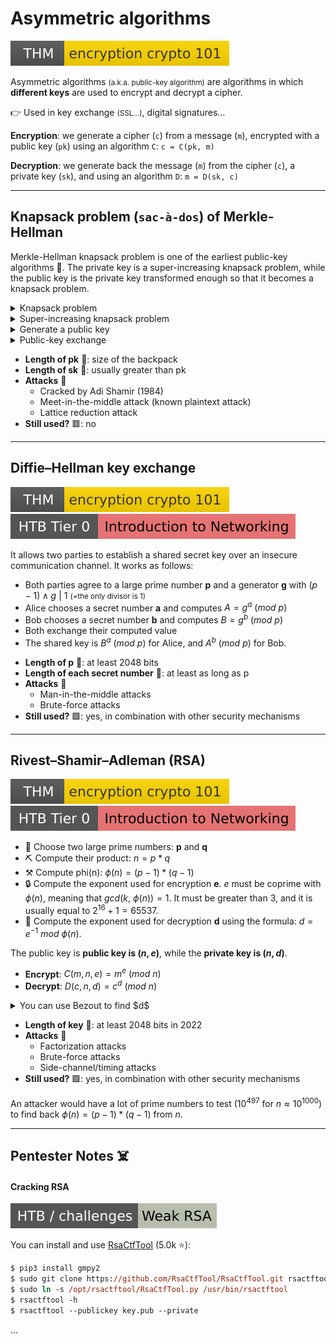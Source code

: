 # Asymmetric algorithms

[![encryptioncrypto101](../../../_badges/thm/encryptioncrypto101.svg)](https://tryhackme.com/room/encryptioncrypto101)

<div class="row row-cols-lg-2"><div>

Asymmetric algorithms <small>(a.k.a. public-key algorithm)</small> are algorithms in which **different keys** are used to encrypt and decrypt a cipher.

👉 Used in key exchange <small>(SSL...)</small>, digital signatures...
</div><div>

**Encryption**: we generate a cipher (`c`) from a message (`m`), encrypted with a public key (`pk`) using an algorithm `C`: `c = C(pk, m)`

**Decryption**: we generate back the message (`m`) from the cipher (`c`), a private key (`sk`), and using an algorithm `D`: `m = D(sk, c)`
</div></div>

<hr class="sep-both">

## Knapsack problem (`sac-à-dos`) of Merkle-Hellman

<div class="row row-cols-lg-2"><div>

Merkle-Hellman knapsack problem is one of the earliest public-key algorithms 🐣. The private key is a super-increasing knapsack problem, while the public key is the private key transformed enough so that it becomes a knapsack problem.

<details class="details-n">
<summary>Knapsack problem</summary>

The most well-known bag/knapsack problem is the **0-1 knapsack problem**. You got a "bag/Knapsack" of numbers <small>(ex: 23, 5, 11, 2, 55)</small>. Your message is made of `0`, and `1`, and using this method `1` means you picked something from the bag, `0` means you didn't. Then, make the sum of the numbers you picked in the bag to create the **cipher**. Note that you **will have to split the message into groups** having the size of the knapsack.

* **Knapsack**: $2, 5, 11, 23, 55$ (up to you, size=6)
* **Message**: $1100111001 = 11001\ 10001$ (group of 6)
* **Cipher**
    * $2 + 5 + 0 + 0 + 55 = 62$ (first group)
    * $2 + 0 + 0 + 0 + 55 = 57$ (second group)
* **Cipher text**: $62, 57$
</details>

<details class="details-n"> 
<summary>Super-increasing knapsack problem</summary>

An easy knapsack problem is the **super-increasing knapsack problem**, in which every next entry of the bag is greater than the sum of the previous terms. It makes it easy to decipher the message without the key, as if the cipher is greater than or equal to the current greatest value of the knapsack, then it is inside the knapsack of the message.

* **Knapsack**: $2, 5, 11, 23, 55$
* **Cipher**: 62
* Decipher
    * $62 \ge 55$ ? yes, then 55 is in.
    * $7 \ge 23$ ? no, then 23 is not in
    * $7 \ge 11$ ? no, then 11 is not in.
    * $7 \ge 5$ ? yes, then 5 is in.
    * $2 \ge 2$ ? yes, then 2 is in.
* **Result**: 11001
</details>

<details class="details-n">
<summary>Generate a public key</summary>

We will pick a value $N$ greater than the sum of the values in the Knapsack, and a number $W$, so that $N \wedge W|1$ (=no common divisor aside 1).

* We are picking $N=113$, $W=27$
* We calculated $W^{-1} = 67\ (\text{mod}\ 113)$
* **Knapsack** (public key)
    * We are multiplying the private key by $W$, modulus $N$
    * Ex: $27 * 2 = 54\ (\text{mod}\ 113)$
    * $((2, 5, 11, 23, 55) * W)\ mod\ N = 54, 22, 71, 56, 16$
    * Public key: $(54, 22, 71, 56, 16)$
</details>

<details class="details-n">
<summary>Public-key exchange</summary>

* **A** is generating a private-key using the super-increasing knapsack ($(2, 5, 11, 23, 55)$)
* **A** is generating a public key $(54, 22, 71, 56, 16)$, using a $N=113$, and $W=27$ that **B** knows
* **A** encrypt a message using the public key, and send the cipher text to **B**
    * $54 + 22 + 0 + 0 + 16 = 92$ (first group)
    * $54 + 0 + 0 + 0 + 16 = 70$ (second group)
    * **Cipher text**: $92, 70$
* **B** generate the private-key using the public key, and both $W$, and $N$
    * We are multiplying the public key by $W^{-1}$, modulus $N$
    * We get the private key: $2, 5, 11, 23, 55$
* **B** decrypt the message
    * We multiply the message by $W^{-1}$, modulus $N$
    * We get $62$, and $57$
    * We solve them using the super-increasing knapsack problem
    * The message was: $1100110001$
</details>
</div><div class="align-self-center">

* **Length of pk** 🌻: size of the backpack
* **Length of sk** 🦄: usually greater than pk
* **Attacks** 🧨
  * Cracked by Adi Shamir (1984)
  * Meet-in-the-middle attack (known plaintext attack)
  * Lattice reduction attack
* **Still used?** 🟥: no
</div></div>

<hr class="sep-both">

## Diffie–Hellman key exchange

[![encryptioncrypto101](../../../_badges/thm/encryptioncrypto101.svg)](https://tryhackme.com/room/encryptioncrypto101)
[![introductiontonetworking](../../../../cybersecurity/_badges/htb/introductiontonetworking.svg)](https://academy.hackthebox.com/course/preview/introduction-to-networking)

<div class="row row-cols-lg-2"><div>

It allows two parties to establish a shared secret key over an insecure communication channel. It works as follows:

* Both parties agree to a large prime number **p** and a generator **g** with $(p-1) \wedge g\ |\ 1$ <small>(=the only divisor is 1)</small>
* Alice chooses a secret number **a** and computes $A = g^a\ (mod\ p)$
* Bob chooses a secret number **b** and computes $B = g^b\ (mod\ p)$
* Both exchange their computed value
* The shared key is $B^a\ (mod\ p)$ for Alice, and $A^b\ (mod\ p)$ for Bob.
</div><div>

* **Length of p** 🌻: at least 2048 bits
* **Length of each secret number** 🦄: at least as long as p
* **Attacks** 🧨
    * Man-in-the-middle attacks
    * Brute-force attacks
* **Still used?** 🟩: yes, in combination with other security mechanisms
</div></div>

<hr class="sep-both">

## Rivest–Shamir–Adleman (RSA)

[![encryptioncrypto101](../../../_badges/thm/encryptioncrypto101.svg)](https://tryhackme.com/room/encryptioncrypto101)
[![introductiontonetworking](../../../../cybersecurity/_badges/htb/introductiontonetworking.svg)](https://academy.hackthebox.com/course/preview/introduction-to-networking)

<div class="row row-cols-lg-2"><div>

* 🔨 Choose two large prime numbers: **p** and **q**
* ⛏️ Compute their product: $n = p * q$
* ⚒️ Compute phi(n): $\phi(n) = (p-1) * (q-1)$
* 🔒 Compute the exponent used for encryption **e**. $e$ must be coprime with $\phi(n)$, meaning that $gcd(k,\ \phi(n)) = 1$. It must be greater than 3, and it is usually equal to $2^{16}+1=65537$.
* 🔑 Compute the exponent used for decryption **d** using the formula: $d = e^{−1}\ mod\ \phi(n)$.

The public key is **public key is $(n,e)$**, while the **private key is $(n,d)$**.

* **Encrypt**: $C(m, n, e) = m^e\ (mod\ n)$
* **Decrypt**: $D(c, n, d) = c^d\ (mod\ n)$
</div><div>

<details class="details-n">
<summary>You can use Bezout to find $d$</summary>

You can use Bézout on $\phi(n)$, and $e$, to find $d$.

* Solve $B(k,\ \phi(n)) = e * u + phi(n) * v = 1$
* $d = u$

<details class="details-n">
<summary>Example: RSA(n=35, e=7)</summary>

* $35 = 5 * 7$, $p=5$, $q=7$
* $\phi(N) = (5-1) * (7-1) = 24$
* $B(7, 24) = 7 * u + 24 * v = 1$
  * One solution: $u=7$, $v=-2$
* **Encrypt**
  * (2) $2^7 \mod 35 = 23$
  * (3) $3^7 \mod 35 = 17$
  * (4) $4^7 \mod 35 = 4$
* **Decrypt**
  * (23) $23^7 \mod 35 = 2$
  * (17) $17^7 \mod 35 = 3$
  * (4) $4^7 \mod 35 = 4$
</details>
</details>

* **Length of key** 🦄: at least 2048 bits in 2022
* **Attacks** 🧨
    * Factorization attacks
    * Brute-force attacks
    * Side-channel/timing attacks
* **Still used?** 🟩: yes, in combination with other security mechanisms

An attacker would have a lot of prime numbers to test ($10^{497}$ for $n \approx 10^{1000}$) to find back $\phi(n) = (p-1) * (q-1)$ from $n$.
</div></div>

<hr class="sep-both">

## Pentester Notes ☠️

<div class="row row-cols-lg-2"><div>

#### Cracking RSA

[![weak_rsa](../../../../cybersecurity/_badges/htb-c/weak_rsa.svg)](https://app.hackthebox.com/challenges/Weak%20RSA)

You can install and use [RsaCtfTool](https://github.com/RsaCtfTool/RsaCtfTool) (5.0k ⭐):

```ps
$ pip3 install gmpy2
$ sudo git clone https://github.com/RsaCtfTool/RsaCtfTool.git rsactftool
$ sudo ln -s /opt/rsactftool/RsaCtfTool.py /usr/bin/rsactftool
$ rsactftool -h
$ rsactftool --publickey key.pub --private
```
</div><div>

...
</div></div>